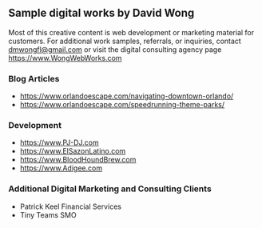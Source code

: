 ## Sample digital works by David Wong
Most of this creative content is web development or marketing material for customers. For additional work samples, referrals, or inquiries, contact dmwongfl@gmail.com or visit the digital consulting agency page https://www.WongWebWorks.com

### Blog Articles

- https://www.orlandoescape.com/navigating-downtown-orlando/
- https://www.orlandoescape.com/speedrunning-theme-parks/

### Development

- https://www.PJ-DJ.com
- https://www.ElSazonLatino.com
- https://www.BloodHoundBrew.com
- https://www.Adigee.com

### Additional Digital Marketing and Consulting Clients

- Patrick Keel Financial Services
- Tiny Teams SMO
